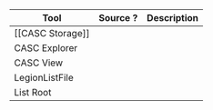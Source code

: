 | Tool           | Source ? | Description |
| -------------- | -------- | ----------- |
| [[CASC Storage]]   |          |             |
| CASC Explorer  |          |             |
| CASC View      |          |             |
| LegionListFile |          |             |
| List Root      |          |             |
